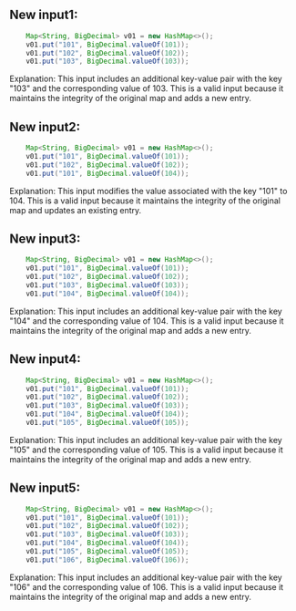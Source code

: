 ## New input1:
```java
    Map<String, BigDecimal> v01 = new HashMap<>();
    v01.put("101", BigDecimal.valueOf(101));
    v01.put("102", BigDecimal.valueOf(102));
    v01.put("103", BigDecimal.valueOf(103));
```
Explanation: This input includes an additional key-value pair with the key "103" and the corresponding value of 103. This is a valid input because it maintains the integrity of the original map and adds a new entry.

## New input2:
```java
    Map<String, BigDecimal> v01 = new HashMap<>();
    v01.put("101", BigDecimal.valueOf(101));
    v01.put("102", BigDecimal.valueOf(102));
    v01.put("101", BigDecimal.valueOf(104));
```
Explanation: This input modifies the value associated with the key "101" to 104. This is a valid input because it maintains the integrity of the original map and updates an existing entry.

## New input3:
```java
    Map<String, BigDecimal> v01 = new HashMap<>();
    v01.put("101", BigDecimal.valueOf(101));
    v01.put("102", BigDecimal.valueOf(102));
    v01.put("103", BigDecimal.valueOf(103));
    v01.put("104", BigDecimal.valueOf(104));
```
Explanation: This input includes an additional key-value pair with the key "104" and the corresponding value of 104. This is a valid input because it maintains the integrity of the original map and adds a new entry.

## New input4:
```java
    Map<String, BigDecimal> v01 = new HashMap<>();
    v01.put("101", BigDecimal.valueOf(101));
    v01.put("102", BigDecimal.valueOf(102));
    v01.put("103", BigDecimal.valueOf(103));
    v01.put("104", BigDecimal.valueOf(104));
    v01.put("105", BigDecimal.valueOf(105));
```
Explanation: This input includes an additional key-value pair with the key "105" and the corresponding value of 105. This is a valid input because it maintains the integrity of the original map and adds a new entry.

## New input5:
```java
    Map<String, BigDecimal> v01 = new HashMap<>();
    v01.put("101", BigDecimal.valueOf(101));
    v01.put("102", BigDecimal.valueOf(102));
    v01.put("103", BigDecimal.valueOf(103));
    v01.put("104", BigDecimal.valueOf(104));
    v01.put("105", BigDecimal.valueOf(105));
    v01.put("106", BigDecimal.valueOf(106));
```
Explanation: This input includes an additional key-value pair with the key "106" and the corresponding value of 106. This is a valid input because it maintains the integrity of the original map and adds a new entry.

